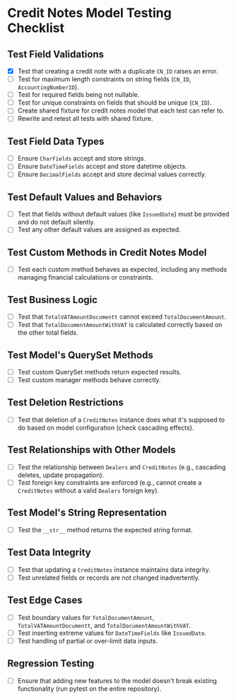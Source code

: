 # Credit Notes Model Testing Checklist

## Test Field Validations
- [X] Test that creating a credit note with a duplicate `CN_ID` raises an error.
- [ ] Test for maximum length constraints on string fields (`CN_ID`, `AccountingNumberID`).
- [ ] Test for required fields being not nullable.
- [ ] Test for unique constraints on fields that should be unique (`CN_ID`).
- [ ] Create shared fixture for credit notes model that each test can refer to.
- [ ] Rewrite and retest all tests with shared fixture.

## Test Field Data Types
- [ ] Ensure `CharFields` accept and store strings.
- [ ] Ensure `DateTimeFields` accept and store datetime objects.
- [ ] Ensure `DecimalFields` accept and store decimal values correctly.

## Test Default Values and Behaviors
- [ ] Test that fields without default values (like `IssuedDate`) must be provided and do not default silently.
- [ ] Test any other default values are assigned as expected.

## Test Custom Methods in Credit Notes Model
- [ ] Test each custom method behaves as expected, including any methods managing financial calculations or constraints.

## Test Business Logic
- [ ] Test that `TotalVATAmountDocumentt` cannot exceed `TotalDocumentAmount`.
- [ ] Test that `TotalDocumentAmountWithVAT` is calculated correctly based on the other total fields.

## Test Model's QuerySet Methods
- [ ] Test custom QuerySet methods return expected results.
- [ ] Test custom manager methods behave correctly.

## Test Deletion Restrictions
- [ ] Test that deletion of a `CreditNotes` instance does what it's supposed to do based on model configuration (check cascading effects).

## Test Relationships with Other Models
- [ ] Test the relationship between `Dealers` and `CreditNotes` (e.g., cascading deletes, update propagation).
- [ ] Test foreign key constraints are enforced (e.g., cannot create a `CreditNotes` without a valid `Dealers` foreign key).

## Test Model's String Representation
- [ ] Test the `__str__` method returns the expected string format.

## Test Data Integrity
- [ ] Test that updating a `CreditNotes` instance maintains data integrity.
- [ ] Test unrelated fields or records are not changed inadvertently.

## Test Edge Cases
- [ ] Test boundary values for `TotalDocumentAmount`, `TotalVATAmountDocumentt`, and `TotalDocumentAmountWithVAT`.
- [ ] Test inserting extreme values for `DateTimeFields` like `IssuedDate`.
- [ ] Test handling of partial or over-limit data inputs.

## Regression Testing
- [ ] Ensure that adding new features to the model doesn't break existing functionality (run pytest on the entire repository).

